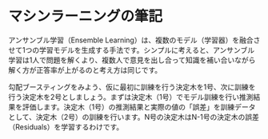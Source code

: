 # マシンラーニングの筆記

アンサンブル学習（Ensemble Learning）は、複数のモデル（学習器）を融合させて1つの学習モデルを生成する手法です。シンプルに考えると、アンサンブル学習は1人で問題を解くより、複数人で意見を出し合って知識を補い合いながら解く方が正答率が上がるのと考え方は同じです。

勾配ブースティングをみよう、仮に最初に訓練を行う決定木を1号、次に訓練を行う決定木を2号としましょう。まずは決定木（1号）でモデル訓練を行い推測結果を評価します。決定木（1号）の推測結果と実際の値の「誤差」を訓練データとして、決定木（2号）の訓練を行います。N号の決定木はN-1号の決定木の誤差（Residuals）を学習するわけです。



